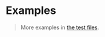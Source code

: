 # Examples

> More examples in [the test files](https://github.com/codec-bytes/base16/tree/main/test/src).

